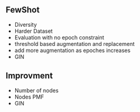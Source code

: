 ## FewShot

- Diversity
- Harder Dataset
- Evaluation with no epoch constraint
- threshold based augmentation and replacement
- add more augmentation as epoches increases
- GIN

## Improvment

- Number of nodes
- Nodes PMF
- GIN
